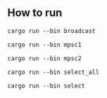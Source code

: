 ## How to run

```
cargo run --bin broadcast

cargo run --bin mpsc1

cargo run --bin mpsc2

cargo run --bin select_all

cargo run --bin select
```
